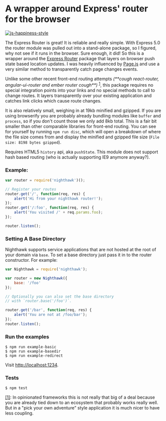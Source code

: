 # A wrapper around Express' router for the browser

[![js-happiness-style](https://cdn.rawgit.com/JedWatson/happiness/master/badge.svg)](https://github.com/JedWatson/happiness)

The Express Router is great!  It is reliable and really simple.  With Express 5.0 the router module was pulled out into a stand-alone package, so I figured, why not see if it runs in the browser.  Sure enough, it did!  So this is a wrapper around the [Express Router](https://github.com/pillarjs/router) package that layers on browser push state based location updates.  I was heavily influenced by [Page.js](https://visionmedia.github.io/page.js/) and use a very similar method to transparently catch page changes events.

Unlike some other recent front-end routing attempts _(\*\*cough react-router, angular-ui-router and ember router cough\*\*)_ <sup>[1](#fn1)</sup>, this package requires no special integration points into your links and no special methods to call to change routes.  It layers transparently over your existing application and catches link clicks which cause route changes.

It is also relatively small, weighing in at 19kb minified and gzipped.  If you are using browserify you are probably already bundling modules like `buffer` and `process`, so if you don't count those we only add 8kb total.  This is a fair bit smaller than other comparable libraries for front-end routing.  You can see for yourself by running `npm run disc`, which will open a breakdown of where the file size comes from and display the minified and gzipped file size (`File size: 8198 bytes gzipped`).

Requires HTML5 `history` api, aka `pushState`.  This module does not support hash based routing (who is actually supporting IE9 anymore anyway?).

### Example:

```javascript
var router = require('nighthawk')();

// Register your routes
router.get('/', function(req, res) {
	alert('Hi from your nighthawk router!');
});
router.get('/:foo', function(req, res) {
	alert('You visited /' + req.params.foo);
});

router.listen();
```

### Setting A Base Directory

Nighthawk supports service applications that are not hosted at the root of your domain via `base`.  To set a base directory just pass it in to the router constructor.  For example:

```javascript
var Nighthawk = require('nighthawk');

var router = new Nighthawk({
	base: '/foo'
});

// Optionally you can also set the base directory
// with `router.base('/foo')`.

router.get('/bar', function(req, res) {
	alert('You are not at /foo/bar');
});
router.listen();
```

### Run the examples

```
$ npm run example-basic
$ npm run example-basedir
$ npm run example-redirect
```

Visit [http://localhost:1234](http://localhost:1234).

### Tests

```
$ npm test
```

<a name="fn1" href="#fn1">[1]</a>: In opinionated frameworks this is not really that big of a deal because you are already tied down to an ecosystem that probably works really well.  But in a "pick your own adventure" style application it is much nicer to have less coupling.
